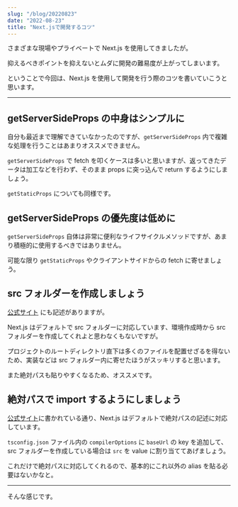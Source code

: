 ```yaml
---
slug: "/blog/20220823"
date: "2022-08-23"
title: "Next.jsで開発するコツ"
---
```


さまざまな現場やプライベートで Next.js を使用してきましたが。

抑えるべきポイントを抑えないとムダに開発の難易度が上がってしまいます。

ということで今回は、Next.js を使用して開発を行う際のコツを書いていこうと思います。

---

## getServerSideProps の中身はシンプルに

自分も最近まで理解できていなかったのですが、`getServerSideProps` 内で複雑な処理を行うことはあまりオススメできません。

`getServerSideProps` で fetch を叩くケースは多いと思いますが、返ってきたデータは加工などを行わず、そのまま props に突っ込んで return するようにしましょう。

`getStaticProps` についても同様です。

## getServerSideProps の優先度は低めに

`getServerSideProps` 自体は非常に便利なライフサイクルメソッドですが、あまり積極的に使用するべきではありません。

可能な限り `getStaticProps` やクライアントサイドからの fetch に寄せましょう。

## src フォルダーを作成しましょう

[公式サイト](https://nextjs.org/docs/advanced-features/src-directory) にも記述がありますが。

Next.js はデフォルトで src フォルダーに対応しています、環境作成時から src フォルダーを作成してくれよと思わなくもないですが。

プロジェクトのルートディレクトリ直下は多くのファイルを配置せざるを得ないため、実装などは src フォルダー内に寄せたほうがスッキリすると思います。

また絶対パスも貼りやすくなるため、オススメです。

## 絶対パスで import するようにしましょう

[公式サイト](https://nextjs.org/docs/advanced-features/module-path-aliases)に書かれている通り、Next.js はデフォルトで絶対パスの記述に対応しています。

`tsconfig.json` ファイル内の `compilerOptions` に `baseUrl` の key を追加して、src フォルダーを作成している場合は `src` を value に割り当ててあげましょう。

これだけで絶対パスに対応してくれるので、基本的にこれ以外の alias を貼る必要はないかなと。

---

そんな感じです。
